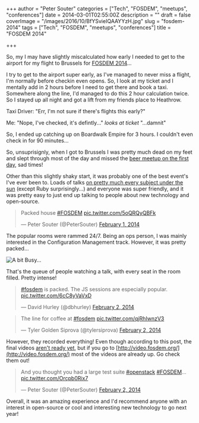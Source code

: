 +++
author = "Peter Souter"
categories = ["Tech", "FOSDEM", "meetups", "conferences"]
date = 2014-03-01T02:55:00Z
description = ""
draft = false
coverImage = "/images/2016/10/BfYSvieIQAAYYzH.jpg"
slug = "fosdem-2014"
tags = ["Tech", "FOSDEM", "meetups", "conferences"]
title = "FOSDEM 2014"

+++

So, my I may have slightly miscalculated how early I needed to get to the airport for my flight to Brussels for [FOSDEM 2014](https://fosdem.org/2014/)...

I try to get to the airport super early, as I've managed to never miss a flight, I'm normally before checkin even opens. So, I look at my ticket and I mentally add in 2 hours before I need to get there and book a taxi. Somewhere along the line, I'd managed to do this 2 hour calculation twice. So I stayed up all night and got a lift from my friends place to Heathrow.

Taxi Driver: "Err, I'm not sure if there's flights this early?"

Me: "Nope, I've checked, it's defintly..." *looks at ticket* "...damnit"

So, I ended up catching up on Boardwalk Empire for 3 hours. I couldn't even check in for 90 minutes...

So, unsuprisignly, when I got to Brussels I was pretty much dead on my feet and slept through most of the day and missed the [beer meetup on the first day](https://fosdem.org/2014/practical/beerevent/), sad times!

Other than this slightly shaky start, it was probably one of the best event's I've ever been to. Loads of talks [on pretty much every subject under the sun](https://fosdem.org/2014/schedule/tracks/) (except Ruby surprisingly...) and everyone was super friendly, and it was pretty easy to just end up talking to people about new technology and open-source.

<blockquote class="twitter-tweet" lang="en"><p>Packed house <a href="https://twitter.com/search?q=%23FOSDEM&amp;src=hash">#FOSDEM</a> <a href="http://t.co/5oQRQyQBFk">pic.twitter.com/5oQRQyQBFk</a></p>&mdash; Peter Souter (@PeterSouter) <a href="https://twitter.com/PeterSouter/statuses/429551422599094272">February 1, 2014</a></blockquote>
<script async src="//platform.twitter.com/widgets.js" charset="utf-8"></script>

The popular rooms were rammed 24/7. Being an ops person, I was mainly interested in the Configuration Management track. However, it was pretty packed...

![A bit Busy...](/images/2016/10/uxdkvi.jpg)

That's the queue of people watching a talk, with every seat in the room filled. Pretty intense!

<blockquote class="twitter-tweet" lang="en"><p><a href="https://twitter.com/search?q=%23fosdem&amp;src=hash">#fosdem</a> is packed. The JS sessions are especially popular. <a href="http://t.co/6cC8yVaVxD">pic.twitter.com/6cC8yVaVxD</a></p>&mdash; David Hurley (@dbhurley) <a href="https://twitter.com/dbhurley/statuses/429917939064905728">February 2, 2014</a></blockquote>
<script async src="//platform.twitter.com/widgets.js" charset="utf-8"></script>

<blockquote class="twitter-tweet" lang="en"><p>The line for coffee at <a href="https://twitter.com/search?q=%23fosdem&amp;src=hash">#fosdem</a> <a href="http://t.co/qjRhIwnzV3">pic.twitter.com/qjRhIwnzV3</a></p>&mdash; Tyler Golden Siprova (@tylersiprova) <a href="https://twitter.com/tylersiprova/statuses/429916226551574528">February 2, 2014</a></blockquote>
<script async src="//platform.twitter.com/widgets.js" charset="utf-8"></script>

However, they recorded everything! Even though according to this post, the final videos [aren't ready yet](https://fosdem.org/2014/news/2014-02-03-videos/), but if you go to [http://video.fosdem.org/](http://video.fosdem.org/) most of the videos are already up. Go check them out!

<blockquote class="twitter-tweet" lang="en"><p>And you thought you had a large test suite <a href="https://twitter.com/search?q=%23openstack&amp;src=hash">#openstack</a> <a href="https://twitter.com/search?q=%23FOSDEM&amp;src=hash">#FOSDEM</a>... <a href="http://t.co/Orcpb0Rix7">pic.twitter.com/Orcpb0Rix7</a></p>&mdash; Peter Souter (@PeterSouter) <a href="https://twitter.com/PeterSouter/statuses/429908233424470016">February 2, 2014</a></blockquote>
<script async src="//platform.twitter.com/widgets.js" charset="utf-8"></script>

Overall, it was an amazing experience and I'd  recommend anyone with an interest in open-source or cool and interesting new technology to go next year!
